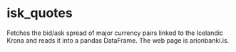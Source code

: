 # isk_quotes
Fetches the bid/ask spread of major currency pairs linked to the Icelandic Krona and reads it into a pandas DataFrame. The web page is arionbanki.is.
